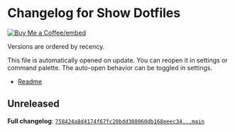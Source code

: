# Changelog for Show Dotfiles

[Buy Me a Coffee]: https://buymeacoffee.com/polyipseity
[Buy Me a Coffee/embed]: https://img.buymeacoffee.com/button-api/?text=Buy%20me%20a%20coffee&emoji=&slug=polyipseity&button_colour=40DCA5&font_colour=ffffff&font_family=Lato&outline_colour=000000&coffee_colour=FFDD00
[readme]: https://github.com/polyipseity/obsidian-show-dotfiles/blob/main/README.md

[![Buy Me a Coffee/embed]][Buy Me a Coffee]

Versions are ordered by recency.

This file is automatically opened on update. You can reopen it in settings or command palette. The auto-open behavior can be toggled in settings.

- [Readme]

## Unreleased

__Full changelog__: [`758424a8d4174f67fc20bdd308060db168eeec34...main`](https://github.com/polyipseity/obsidian-show-dotfiles/compare/758424a8d4174f67fc20bdd308060db168eeec34...main)
